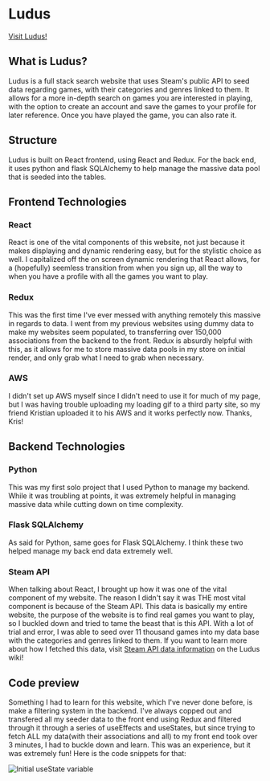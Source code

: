 # Ludus

[Visit Ludus!](https://ludus-search.herokuapp.com/)

## What is Ludus?

Ludus is a full stack search website that uses Steam's public API to seed data regarding games, with their categories and genres linked to them. It allows for a more in-depth search on games you are interested in playing, with the option to create an account and save the games to your profile for later reference. Once you have played the game, you can also rate it.

## Structure

Ludus is built on React frontend, using React and Redux. For the back end, it uses python and flask SQLAlchemy to help manage the massive data pool that is seeded into the tables.

## Frontend Technologies

### React

React is one of the vital components of this website, not just because it makes displaying and dynamic rendering easy, but for the stylistic choice as well. I capitalized off the on screen dynamic rendering that React allows, for a (hopefully) seemless transition from when you sign up, all the way to when you have a profile with all the games you want to play.

### Redux

This was the first time I've ever messed with anything remotely this massive in regards to data. I went from my previous websites using dummy data to make my websites seem populated, to transferring over 150,000 associations from the backend to the front. Redux is absurdly helpful with this, as it allows for me to store massive data pools in my store on initial render, and only grab what I need to grab when necessary. 

### AWS

I didn't set up AWS myself since I didn't need to use it for much of my page, but I was having trouble uploading my loading gif to a third party site, so my friend Kristian uploaded it to his AWS and it works perfectly now. Thanks, Kris!


## Backend Technologies

### Python

This was my first solo project that I used Python to manage my backend. While it was troubling at points, it was extremely helpful in managing massive data while cutting down on time complexity.


### Flask SQLAlchemy

As said for Python, same goes for Flask SQLAlchemy. I think these two helped manage my back end data extremely well.


### Steam API

When talking about React, I brought up how it was one of the vital component of my website. The reason I didn't say it was THE most vital component is because of the Steam API. This data is basically my entire website, the purpose of the website is to find real games you want to play, so I buckled down and tried to tame the beast that is this API. With a lot of trial and error, I was able to seed over 11 thousand games into my data base with the categories and genres linked to them. If you want to learn more about how I fetched this data, visit [Steam API data information](https://github.com/zanehamadi/Ludus/wiki/Steam-API-data-information) on the Ludus wiki!

## Code preview

Something I had to learn for this website, which I've never done before, is make a filtering system in the backend. I've always copped out and transfered all my seeder data to the front end using Redux and filtered through it through a series of useEffects and useStates, but since trying to fetch ALL my data(with their associations and all) to my front end took over 3 minutes, I had to buckle down and learn. This was an experience, but it was extremely fun! Here is the code snippets for that:



![Initial useState variable](https://i.imgur.com/bxUTIua.png)



